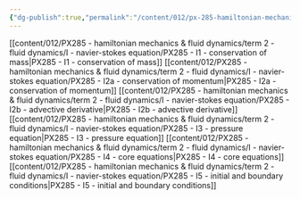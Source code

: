 ```yaml
---
{"dg-publish":true,"permalink":"/content/012/px-285-hamiltonian-mechanics-and-fluid-dynamics/term-2-fluid-dynamics/i-navier-stokes-equation/i-navier-stokes-equation/","noteIcon":"1","created":"2025-01-23T14:26:03.540+00:00","updated":"2025-02-06T16:49:19.030+00:00"}
---
```


[[content/012/PX285 - hamiltonian mechanics & fluid dynamics/term 2 - fluid dynamics/I - navier-stokes equation/PX285 - I1 - conservation of mass\|PX285 - I1 - conservation of mass]]
[[content/012/PX285 - hamiltonian mechanics & fluid dynamics/term 2 - fluid dynamics/I - navier-stokes equation/PX285 - I2a - conservation of momentum\|PX285 - I2a - conservation of momentum]]
[[content/012/PX285 - hamiltonian mechanics & fluid dynamics/term 2 - fluid dynamics/I - navier-stokes equation/PX285 - I2b - advective derivative\|PX285 - I2b - advective derivative]]
[[content/012/PX285 - hamiltonian mechanics & fluid dynamics/term 2 - fluid dynamics/I - navier-stokes equation/PX285 - I3 - pressure equation\|PX285 - I3 - pressure equation]]
[[content/012/PX285 - hamiltonian mechanics & fluid dynamics/term 2 - fluid dynamics/I - navier-stokes equation/PX285 - I4 - core equations\|PX285 - I4 - core equations]]
[[content/012/PX285 - hamiltonian mechanics & fluid dynamics/term 2 - fluid dynamics/I - navier-stokes equation/PX285 - I5 - initial and boundary conditions\|PX285 - I5 - initial and boundary conditions]]
